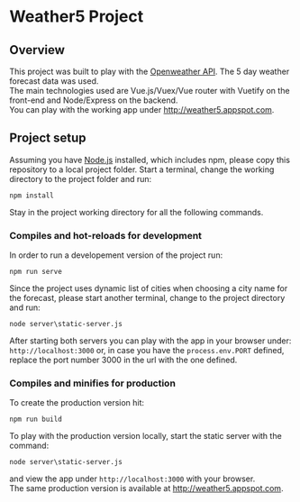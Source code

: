 # Weather5 Project

## Overview
This project was built to play with the [Openweather API](https://openweathermap.org/forecast5). The 5 day weather forecast data was used.   
The main technologies used are Vue.js/Vuex/Vue router with Vuetify on the front-end and Node/Express on the backend.   
You can play with the working app under <http://weather5.appspot.com>.

## Project setup
Assuming you have [Node.js](https://nodejs.org/en/) installed, which includes npm, please copy this repository to a local project folder. Start a terminal, change the working directory to the project folder and run:
```
npm install
```
Stay in the project working directory for all the following commands.

### Compiles and hot-reloads for development
In order to run a developement version of the project run:
```
npm run serve
```
Since the project uses dynamic list of cities when choosing a city name for the forecast, please start another terminal, change to the project directory and run:
```
node server\static-server.js
```
After starting both servers you can play with the app in your browser under: `http://localhost:3000` or, in case you have the `process.env.PORT` defined, replace the port number 3000 in the url with the one defined.

### Compiles and minifies for production
To create the production version hit:
```
npm run build
```
To play with the production version locally, start the static server with the command:
```
node server\static-server.js
```
and view the app under `http://localhost:3000` with your browser.   
The same production version is available at <http://weather5.appspot.com>.
